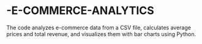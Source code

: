 # -E-COMMERCE-ANALYTICS
The code analyzes e-commerce data from a CSV file, calculates average prices and total revenue, and visualizes them with bar charts using Python.

